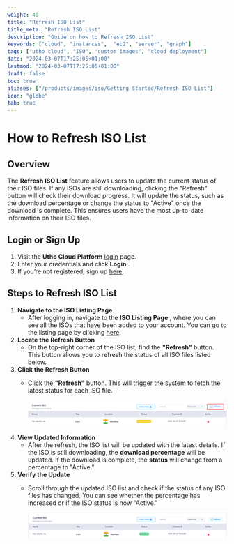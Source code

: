 ```yaml
---
weight: 40
title: "Refresh ISO List"
title_meta: "Refresh ISO List"
description: "Guide on how to Refresh ISO List"
keywords: ["cloud", "instances",  "ec2", "server", "graph"]
tags: ["utho cloud", "ISO", "custom images", "cloud deployment"]
date: "2024-03-07T17:25:05+01:00"
lastmod: "2024-03-07T17:25:05+01:00"
draft: false
toc: true
aliases: ["/products/images/iso/Getting Started/Refresh ISO List"]
icon: "globe"
tab: true
---
```


# **How to Refresh ISO List**

## **Overview**

The **Refresh ISO List** feature allows users to update the current status of their ISO files. If any ISOs are still downloading, clicking the "Refresh" button will check their download progress. It will update the status, such as the download percentage or change the status to "Active" once the download is complete. This ensures users have the most up-to-date information on their ISO files.

## **Login or Sign Up**

1. Visit the **Utho Cloud Platform** [login](https://console.utho.com/login) page.
2. Enter your credentials and click  **Login** .
3. If you’re not registered, sign up [here](https://console.utho.com/signup).

## **Steps to Refresh ISO List**

1. **Navigate to the ISO Listing Page**
   * After logging in, navigate to the  **ISO Listing Page** , where you can see all the ISOs that have been added to your account. You can go to the listing page by clicking [here](https://console.utho.com "ISO Listing Page").
2. **Locate the Refresh Button**
   * On the top-right corner of the ISO list, find the **"Refresh"** button. This button allows you to refresh the status of all ISO files listed below.
3. **Click the Refresh Button**
   * Click the **"Refresh"** button. This will trigger the system to fetch the latest status for each ISO file.

     ![1744000518371](image/index/1744000518371.png)
4. **View Updated Information**
   * After the refresh, the ISO list will be updated with the latest details. If the ISO is still downloading, the **download percentage** will be updated. If the download is complete, the **status** will change from a percentage to "Active."
5. **Verify the Update**
   * Scroll through the updated ISO list and check if the status of any ISO files has changed. You can see whether the percentage has increased or if the ISO status is now "Active."

     ![1744000551678](image/index/1744000551678.png)
